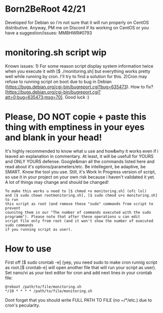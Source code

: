 
# Born2BeRoot 42/21

Developed for Debian so i'm not sure that it will run properly on CentOS distributive. Anyway, PM me on Discord if its working on CentOS or you have a suggestion/issues: MMBHWR#0793

# monitoring.sh script wip
Known issues: 1) For some reason script display system information twice when you execute it with [$ ./monitoring.sh] but everything works pretty well while running by cron. I'll try to find a solution for this.
2)Cron may refuse to running script on boot due to bug in Debian (https://bugs.debian.org/cgi-bin/bugreport.cgi?bug=635473). How to fix? [https://bugs.debian.org/cgi-bin/bugreport.cgi?att=0;bug=635473;msg=70]. Good luck :) 

# Please, DO NOT copie + paste this thing with emptiness in your eyes and blank in your head!
It's highly recommended to know what u use and how&why it works even if i leaved an explanation in commentary. At least, it will be usefull for YOURS and ONLY YOURS defense. Google&man all the commands listed here and read about it's options/parameters/etc. Be intellegent, be adaptive, be SMART. Know the tool you use.
Still, it's Work In Progress version of script, so use it in your project on your own risk because i haven't validated it yet. A lot of things may change and should be changed!
~~~~~~~~~~~~~~~~~~~~~~~~~~~~~~~~~~~~~~~~~~~~~~~~~~~~~~~~~~~~~~~~~~~~~~~~~~~~~~~~~~~~~~~~~~~~~~~~~~~~~~~~~~~~~~~~~~~~~~~~~~~~~~~~~~~~~~~~~~~~~~~~~
To make this works u need to [$ chmod +x monitoring.sh] (ofc lol) 
and [$ sudo chown rootmonitoring.sh], [$ sudo chmod u+s monitoring.sh] to run 
this script as root (and remove these "sudo" commands from script to prevent 
counitng them in our "The number of commands executed with the sudo 
programm"). Please note that after these operations u can edit 
script file only from root (and it won't show the number of executed sudo commands
if you running script as user).
~~~~~~~~~~~~~~~~~~~~~~~~~~~~~~~~~~~~~~~~~~~~~~~~~~~~~~~~~~~~~~~~~~~~~~~~~~~~~~~~~~~~~~~~~~~~~~~~~~~~~~~~~~~~~~~~~~~~~~~~~~~~~~~~~~~~~~~~~~~~~~~~~
# How to use
First off [$ sudo crontab -e] (yep, you need sudo to make cron runnig script as root.[$ crontab-e] will open another file that will run your script as user). Set nano/vi as your text editor for cron and add next lines in your crontab file:
~~~~~~~~~~~~~~~~~~~~~~~~~~
@reboot /path/to/file/monitoring.sh
*/10 * * * * /path/to/file/monitoring.sh
~~~~~~~~~~~~~~~~~~~~~~~~~~
Dont forget that you should write FULL PATH TO FILE (no ~/*/etc.) due to cron's pecularity.
